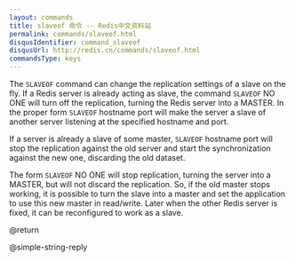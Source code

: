 ```yaml
---
layout: commands
title: slaveof 命令 -- Redis中文资料站
permalink: commands/slaveof.html
disqusIdentifier: command_slaveof
disqusUrl: http://redis.cn/commands/slaveof.html
commandsType: keys
---
```


The `SLAVEOF` command can change the replication settings of a slave on the fly.
If a Redis server is already acting as slave, the command `SLAVEOF` NO ONE will
turn off the replication, turning the Redis server into a MASTER.
In the proper form `SLAVEOF` hostname port will make the server a slave of
another server listening at the specified hostname and port.

If a server is already a slave of some master, `SLAVEOF` hostname port will stop
the replication against the old server and start the synchronization against the
new one, discarding the old dataset.

The form `SLAVEOF` NO ONE will stop replication, turning the server into a
MASTER, but will not discard the replication.
So, if the old master stops working, it is possible to turn the slave into a
master and set the application to use this new master in read/write.
Later when the other Redis server is fixed, it can be reconfigured to work as a
slave.

@return

@simple-string-reply
